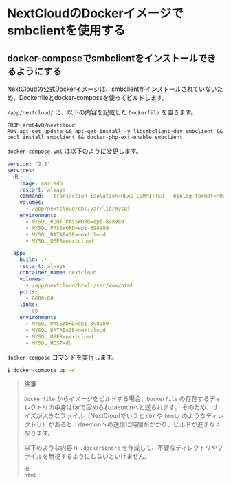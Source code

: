 # NextCloudのDockerイメージでsmbclientを使用する

## docker-composeでsmbclientをインストールできるようにする

NextCloudの公式Dockerイメージは、smbclientがインストールされていないため、Dockerfileとdocker-composeを使ってビルドします。

`/app/nextcloud/` に、以下の内容を記載した `Dockerfile` を置きます。

```text
FROM arm64v8/nextcloud
RUN apt-get update && apt-get install -y libsmbclient-dev smbclient && pecl install smbclient && docker-php-ext-enable smbclient
```

`docker-compose.yml` は以下のように変更します。

```yaml
version: "2.1"
services:
  db:
    image: mariadb
    restart: always
    command: --transaction-isolation=READ-COMMITTED --binlog-format=ROW
    volumes:
      - /app/nextcloud/db:/var/lib/mysql
    environment:
      - MYSQL_ROOT_PASSWORD=epi-898989
      - MYSQL_PASSWORD=epi-898989
      - MYSQL_DATABASE=nextcloud
      - MYSQL_USER=nextcloud

  app:
    build: ./
    restart: always
    container_name: nextcloud
    volumes:
      - /app/nextcloud/html:/var/www/html
    ports:
      - 8080:80
    links:
      - db
    environment:
      - MYSQL_PASSWORD=epi-898989
      - MYSQL_DATABASE=nextcloud
      - MYSQL_USER=nextcloud
      - MYSQL_HOST=db
```

`docker-compose` コマンドを実行します。

```bash
$ docker-compose up -d
```

> **注意**
>
> `Dockerfile` からイメージをビルドする場合、`Dockerfile` の存在するディレクトリの中身はtarで固められdaemonへと送られます。
> そのため、サイズが大きなファイル（NextCloudでいうと `db/` や `html/` のようなディレクトリ）があると、daemonへの送信に時間がかかり、ビルドが進まなくなります。
>
> 以下のような内容ｎ `.dockerignore` を作成して、不要なディレクトリやファイルを無視するようにしないといけません。
>
> ```text
> db
> html
> ```
>
